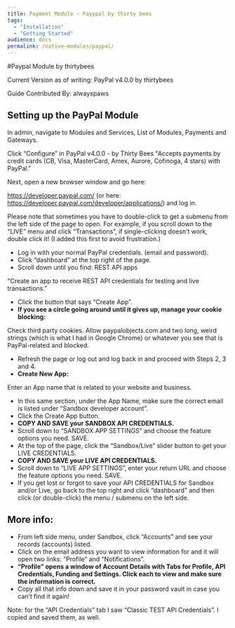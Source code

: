 ```yaml
---
title: Payment Module - Payypal by thirty bees
tags:
  - "Installation"
  - "Getting Started"
audience: docs
permalink: /native-modules/paypal/
---
```


#Paypal Module by thirtybees

Current Version as of writing: PayPal v4.0.0 by thirtybees

Guide Contributed By: alwayspaws

## Setting up the PayPal Module

In admin, navigate to Modules and Services, List of Modules, Payments and Gateways.

Click “Configure” in PayPal v4.0.0 - by Thirty Bees
"Accepts payments by credit cards (CB, Visa, MasterCard, Amex, Aurore, Cofinoga, 4 stars) with PayPal."

Next, open a new browser window and go here:

https://developer.paypal.com/ (or here: https://developer.paypal.com/developer/applications/) and log in.

Please note that sometimes you have to double-click to get a submenu from the left side of the page to open. For example, if you scroll down to the “LIVE” menu and click “Transactions”, if single-clicking doesn’t work, double click it! (I added this first to avoid frustration.)

- Log in with your normal PayPal credentials. (email and password).
- Click “dashboard” at the top right of the page.
- Scroll down until you find: REST API apps

“Create an app to receive REST API credentials for testing and live transactions.”

- Click the button that says “Create App”.
- **If you see a circle going around until it gives up, manage your cookie blocking:**

Check third party cookies. Allow paypalobjects.com and two long, weird strings (which is what I had in Google Chrome) or whatever you see that is PayPal-related and blocked.

- Refresh the page or log out and log back in and proceed with Steps 2, 3 and 4.
- **Create New App:**

Enter an App name that is related to your website and business.

- In this same section, under the App Name, make sure the correct email is listed under “Sandbox developer account”.
- Click the Create App button.
- **COPY AND SAVE your SANDBOX API CREDENTIALS.**
- Scroll down to “SANDBOX APP SETTINGS” and choose the feature options you need. SAVE.
- At the top of the page, click the “Sandbox/Live” slider button to get your LIVE CREDENTIALS.
- **COPY AND SAVE your LIVE API CREDENTIALS.**
- Scroll down to “LIVE APP SETTINGS”, enter your return URL and choose the feature options you need. SAVE.
- If you get lost or forgot to save your API CREDENTIALS for Sandbox and/or Live, go back to the top right and click “dashboard” and then click (or double-click) the menu / submenu on the left side.

## More info:

- From left side menu, under Sandbox, click “Accounts” and see your records (accounts) listed.
- Click on the email address you want to view information for and it will open two links: “Profile” and “Notifications”.
- **“Profile” opens a window of Account Details with Tabs for Profile, API Credentials, Funding and Settings. Click each to view and make sure the information is correct.**
- Copy all that info down and save it in your password vault in case you can’t find it again!

Note: for the “API Credentials” tab I saw “Classic TEST API Credentials”. I copied and saved them, as well.
